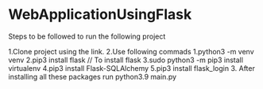 # WebApplicationUsingFlask

Steps to be followed to run the following project

1.Clone project using the link.
2.Use following commads
    1.python3 -m venv venv
    2.pip3 install flask // To install flask
    3.sudo python3 -m pip3 install virtualenv
    4.pip3 install Flask-SQLAlchemy
    5.pip3 install flask_login
3. After installing all these packages run python3.9 main.py
